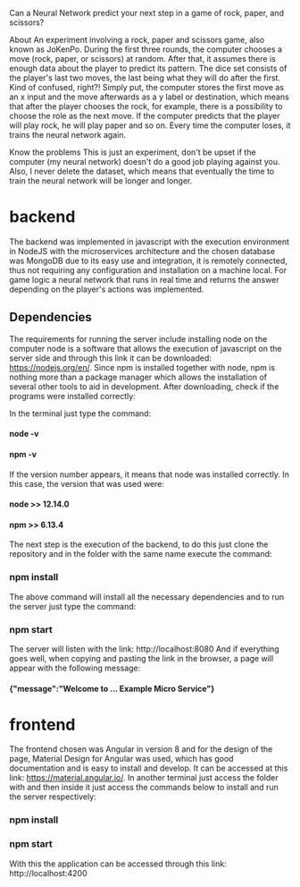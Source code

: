 Can a Neural Network predict your next step in a game of rock, paper, and scissors?

About
An experiment involving a rock, paper and scissors game, also known as JoKenPo. During the first three rounds, the computer chooses a move (rock, paper, or scissors) at random. After that, it assumes there is enough data about the player to predict its pattern. The dice set consists of the player's last two moves, the last being what they will do after the first. Kind of confused, right?! Simply put, the computer stores the first move as an x ​​input and the move afterwards as a y label or destination, which means that after the player chooses the rock, for example, there is a possibility to choose the role as the next move. If the computer predicts that the player will play rock, he will play paper and so on. Every time the computer loses, it trains the neural network again.

Know the problems
This is just an experiment, don't be upset if the computer (my neural network) doesn't do a good job playing against you. Also, I never delete the dataset, which means that eventually the time to train the neural network will be longer and longer.

# backend

The backend was implemented in javascript with the execution environment in NodeJS with the microservices architecture and the chosen database was MongoDB due to its easy use and integration, it is remotely connected, thus not requiring any configuration and installation on a machine local. For game logic a neural network that runs in real time and returns the answer depending on the player's actions was implemented.

## Dependencies

The requirements for running the server include installing node on the computer node is a software that allows the execution of javascript on the server side and through this link it can be downloaded: https://nodejs.org/en/. Since npm is installed together with node, npm is nothing more than a package manager which allows the installation of several other tools to aid in development.
After downloading, check if the programs were installed correctly:


In the terminal just type the command:

#### node -v

#### npm -v

If the version number appears, it means that node was installed correctly. In this case, the version that was used were:

#### node >> 12.14.0
#### npm >> 6.13.4

The next step is the execution of the backend, to do this just clone the repository and in the folder with the same name execute the command:

### npm install

The above command will install all the necessary dependencies and to run the server just type the command:

### npm start

The server will listen with the link: http://localhost:8080
And if everything goes well, when copying and pasting the link in the browser, a page will appear with the following message:
#### {"message":"Welcome to ... Example Micro Service"}

# frontend

The frontend chosen was Angular in version 8 and for the design of the page, Material Design for Angular was used, which has good documentation and is easy to install and develop. It can be accessed at this link: https://material.angular.io/.
In another terminal just access the folder with and then inside it just access the commands below to install and run the server respectively:

### npm install
### npm start

With this the application can be accessed through this link: http://localhost:4200
